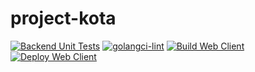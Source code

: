 # project-kota

[![Backend Unit Tests](https://github.com/Anexca/project-kota/actions/workflows/backend-tests.yml/badge.svg)](https://github.com/Anexca/project-kota/actions/workflows/backend-tests.yml)
[![golangci-lint](https://github.com/Anexca/project-kota/actions/workflows/golangci-lint.yml/badge.svg)](https://github.com/Anexca/project-kota/actions/workflows/golangci-lint.yml)
[![Build Web Client](https://github.com/Anexca/project-kota/actions/workflows/client-build.yml/badge.svg)](https://github.com/Anexca/project-kota/actions/workflows/client-build.yml)
[![Deploy Web Client](https://github.com/Anexca/project-kota/actions/workflows/web_client_deployment.yml/badge.svg)](https://github.com/Anexca/project-kota/actions/workflows/web_client_deployment.yml)
